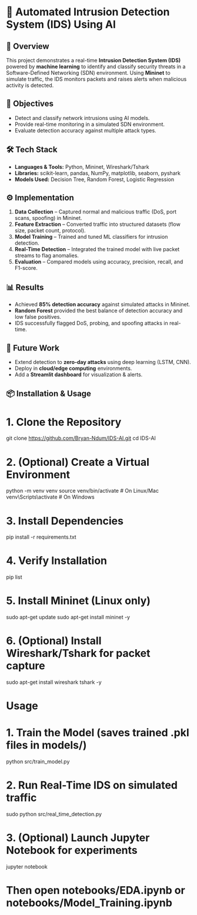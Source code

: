 # 🚨 Automated Intrusion Detection System (IDS) Using AI  

## 📌 Overview  
This project demonstrates a real-time **Intrusion Detection System (IDS)** powered by **machine learning** to identify and classify security threats in a Software-Defined Networking (SDN) environment. Using **Mininet** to simulate traffic, the IDS monitors packets and raises alerts when malicious activity is detected.  

## 🎯 Objectives  
- Detect and classify network intrusions using AI models.  
- Provide real-time monitoring in a simulated SDN environment.  
- Evaluate detection accuracy against multiple attack types.  

## 🛠️ Tech Stack  
- **Languages & Tools:** Python, Mininet, Wireshark/Tshark  
- **Libraries:** scikit-learn, pandas, NumPy, matplotlib, seaborn, pyshark  
- **Models Used:** Decision Tree, Random Forest, Logistic Regression  

## ⚙️ Implementation  
1. **Data Collection** – Captured normal and malicious traffic (DoS, port scans, spoofing) in Mininet.  
2. **Feature Extraction** – Converted traffic into structured datasets (flow size, packet count, protocol).  
3. **Model Training** – Trained and tuned ML classifiers for intrusion detection.  
4. **Real-Time Detection** – Integrated the trained model with live packet streams to flag anomalies.  
5. **Evaluation** – Compared models using accuracy, precision, recall, and F1-score.  

## 📊 Results  
- Achieved **85% detection accuracy** against simulated attacks in Mininet.  
- **Random Forest** provided the best balance of detection accuracy and low false positives.  
- IDS successfully flagged DoS, probing, and spoofing attacks in real-time.  

## 🚀 Future Work  
- Extend detection to **zero-day attacks** using deep learning (LSTM, CNN).  
- Deploy in **cloud/edge computing** environments.  
- Add a **Streamlit dashboard** for visualization & alerts.  


## 📦 Installation & Usage  
# 1. Clone the Repository
git clone https://github.com/Bryan-Ndum/IDS-AI.git
cd IDS-AI

# 2. (Optional) Create a Virtual Environment
python -m venv venv
source venv/bin/activate    # On Linux/Mac
venv\Scripts\activate       # On Windows

# 3. Install Dependencies
pip install -r requirements.txt

# 4. Verify Installation
pip list

# 5. Install Mininet (Linux only)
sudo apt-get update
sudo apt-get install mininet -y

# 6. (Optional) Install Wireshark/Tshark for packet capture
sudo apt-get install wireshark tshark -y


# Usage

# 1. Train the Model (saves trained .pkl files in models/)
python src/train_model.py

# 2. Run Real-Time IDS on simulated traffic
sudo python src/real_time_detection.py

# 3. (Optional) Launch Jupyter Notebook for experiments
jupyter notebook
# Then open notebooks/EDA.ipynb or notebooks/Model_Training.ipynb




